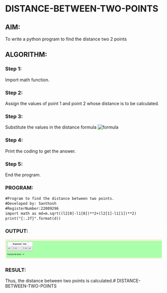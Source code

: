# DISTANCE-BETWEEN-TWO-POINTS

## AIM:
To write a python program to find the distance two 2 points
## ALGORITHM:
### Step 1: 
Import math function.
### Step 2: 
Assign the values of point 1 and point 2 whose distance is to be calculated.
### Step 3: 
Substitute the values in the distance formula  ![formula](/formula.JPG)
### Step 4:
Print the coding to get the answer. 
### Step 5: 
End the program.
### PROGRAM:
```
#Program to find the distance between two points.
#Developed by: Santhosh 
#RegisterNumber:22009296
import math as md=m.sqrt((l2[0]-l1[0])**2+(l2[1]-l1[1])**2)
print("{:.2f}".format(d))
```
### OUTPUT:
!['output'](/distance.png)

### RESULT:
Thus, the distance between two points is calculated.# DISTANCE-BETWEEN-TWO-POINTS

